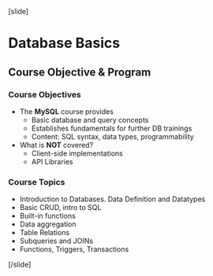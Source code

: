 [slide]

# Database Basics

## Course Objective & Program

### Course Objectives

- The **MySQL** course provides
  - Basic database and query concepts
  - Establishes fundamentals for further DB trainings
  - Content: SQL syntax, data types, programmability
- What is **NOT** covered?
  - Client-side implementations
  - API Libraries

### Course Topics

- Introduction to Databases. Data Definition and Datatypes
- Basic CRUD, intro to SQL
- Built-in functions
- Data aggregation
- Table Relations
- Subqueries and JOINs
- Functions, Triggers, Transactions

[/slide]
